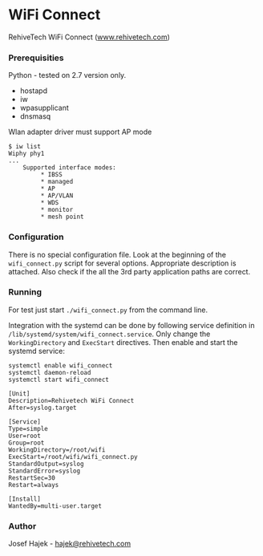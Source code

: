 # WiFi Connect

RehiveTech WiFi Connect (www.rehivetech.com)


### Prerequisities

 Python - tested on 2.7 version only.

 - hostapd
 - iw
 - wpasupplicant
 - dnsmasq

 Wlan adapter driver must support AP mode

```
$ iw list
Wiphy phy1
...
	Supported interface modes:
		 * IBSS
		 * managed
		 * AP
		 * AP/VLAN
		 * WDS
		 * monitor
		 * mesh point
```

### Configuration

There is no special configuration file. Look at the beginning of the `wifi_connect.py` script for several options. Appropriate description is attached. Also check if the all the 3rd party application paths are correct.

### Running

For test just start `./wifi_connect.py` from the command line.

Integration with the systemd can be done by following service definition in `/lib/systemd/system/wifi_connect.service`. Only change the `WorkingDirectory` and `ExecStart` directives. Then enable and start the systemd service:

```
systemctl enable wifi_connect
systemctl daemon-reload
systemctl start wifi_connect
```

```
[Unit]
Description=Rehivetech WiFi Connect
After=syslog.target

[Service]
Type=simple
User=root
Group=root
WorkingDirectory=/root/wifi
ExecStart=/root/wifi/wifi_connect.py
StandardOutput=syslog
StandardError=syslog
RestartSec=30
Restart=always

[Install]
WantedBy=multi-user.target
```

### Author

Josef Hajek -  <hajek@rehivetech.com>